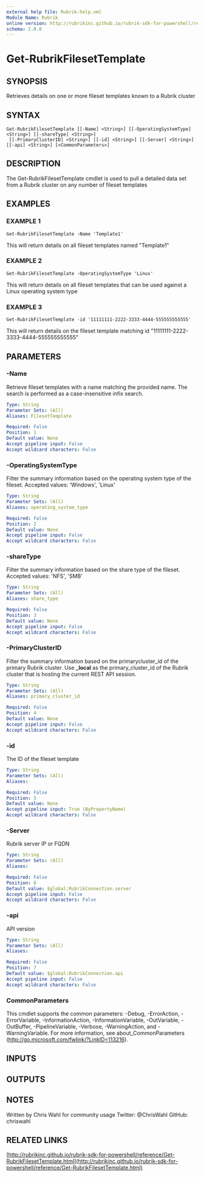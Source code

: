 ```yaml
---
external help file: Rubrik-help.xml
Module Name: Rubrik
online version: http://rubrikinc.github.io/rubrik-sdk-for-powershell/reference/Get-RubrikFilesetTemplate.html
schema: 2.0.0
---
```


# Get-RubrikFilesetTemplate

## SYNOPSIS
Retrieves details on one or more fileset templates known to a Rubrik cluster

## SYNTAX

```
Get-RubrikFilesetTemplate [[-Name] <String>] [[-OperatingSystemType] <String>] [[-shareType] <String>]
 [[-PrimaryClusterID] <String>] [[-id] <String>] [[-Server] <String>] [[-api] <String>] [<CommonParameters>]
```

## DESCRIPTION
The Get-RubrikFilesetTemplate cmdlet is used to pull a detailed data set from a Rubrik cluster on any number of fileset templates

## EXAMPLES

### EXAMPLE 1
```
Get-RubrikFilesetTemplate -Name 'Template1'
```

This will return details on all fileset templates named "Template1"

### EXAMPLE 2
```
Get-RubrikFilesetTemplate -OperatingSystemType 'Linux'
```

This will return details on all fileset templates that can be used against a Linux operating system type

### EXAMPLE 3
```
Get-RubrikFilesetTemplate -id '11111111-2222-3333-4444-555555555555'
```

This will return details on the fileset template matching id "11111111-2222-3333-4444-555555555555"

## PARAMETERS

### -Name
Retrieve fileset templates with a name matching the provided name.
The search is performed as a case-insensitive infix search.

```yaml
Type: String
Parameter Sets: (All)
Aliases: FilesetTemplate

Required: False
Position: 1
Default value: None
Accept pipeline input: False
Accept wildcard characters: False
```

### -OperatingSystemType
Filter the summary information based on the operating system type of the fileset.
Accepted values: 'Windows', 'Linux'

```yaml
Type: String
Parameter Sets: (All)
Aliases: operating_system_type

Required: False
Position: 2
Default value: None
Accept pipeline input: False
Accept wildcard characters: False
```

### -shareType
Filter the summary information based on the share type of the fileset.
Accepted values: 'NFS', 'SMB'

```yaml
Type: String
Parameter Sets: (All)
Aliases: share_type

Required: False
Position: 3
Default value: None
Accept pipeline input: False
Accept wildcard characters: False
```

### -PrimaryClusterID
Filter the summary information based on the primarycluster_id of the primary Rubrik cluster.
Use **_local** as the primary_cluster_id of the Rubrik cluster that is hosting the current REST API session.

```yaml
Type: String
Parameter Sets: (All)
Aliases: primary_cluster_id

Required: False
Position: 4
Default value: None
Accept pipeline input: False
Accept wildcard characters: False
```

### -id
The ID of the fileset template

```yaml
Type: String
Parameter Sets: (All)
Aliases:

Required: False
Position: 5
Default value: None
Accept pipeline input: True (ByPropertyName)
Accept wildcard characters: False
```

### -Server
Rubrik server IP or FQDN

```yaml
Type: String
Parameter Sets: (All)
Aliases:

Required: False
Position: 6
Default value: $global:RubrikConnection.server
Accept pipeline input: False
Accept wildcard characters: False
```

### -api
API version

```yaml
Type: String
Parameter Sets: (All)
Aliases:

Required: False
Position: 7
Default value: $global:RubrikConnection.api
Accept pipeline input: False
Accept wildcard characters: False
```

### CommonParameters
This cmdlet supports the common parameters: -Debug, -ErrorAction, -ErrorVariable, -InformationAction, -InformationVariable, -OutVariable, -OutBuffer, -PipelineVariable, -Verbose, -WarningAction, and -WarningVariable. For more information, see about_CommonParameters (http://go.microsoft.com/fwlink/?LinkID=113216).

## INPUTS

## OUTPUTS

## NOTES
Written by Chris Wahl for community usage
Twitter: @ChrisWahl
GitHub: chriswahl

## RELATED LINKS

[http://rubrikinc.github.io/rubrik-sdk-for-powershell/reference/Get-RubrikFilesetTemplate.html](http://rubrikinc.github.io/rubrik-sdk-for-powershell/reference/Get-RubrikFilesetTemplate.html)

